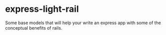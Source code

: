 # express-light-rail
Some base models that will help your write an express app with some of the conceptual benefits of rails.
